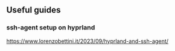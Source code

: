 ## Useful guides

### ssh-agent setup on hyprland

https://www.lorenzobettini.it/2023/09/hyprland-and-ssh-agent/

